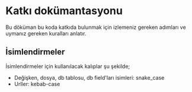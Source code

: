 # Katkı dokümantasyonu

Bu döküman bu koda katkıda bulunmak için izlemeniz gereken adımları ve uymanız gereken kuralları anlatır.

## İsimlendirmeler

İsimlendirmeler için kullanılacak kalıplar şu şekilde;
* Değişken, dosya, db tablosu, db field'ları isimleri: snake_case
* Urller: kebab-case
